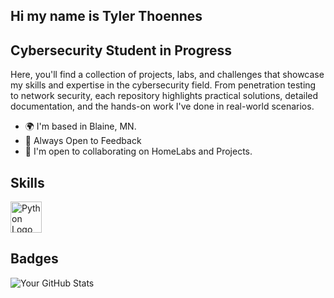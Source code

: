 ## Hi my name is Tyler Thoennes
## Cybersecurity Student in Progress
Here, you'll find a collection of projects, labs, and challenges that showcase my skills and expertise in the cybersecurity field. From penetration testing to network security, each repository highlights practical solutions, detailed documentation, and the hands-on work I've done in real-world scenarios.
* 🌍 I'm based in Blaine, MN.
* 🧠 Always Open to Feedback
* 🤝 I'm open to collaborating on HomeLabs and Projects.

## Skills
<img src="https://upload.wikimedia.org/wikipedia/commons/c/c3/Python-logo-notext.svg" alt="Python Logo" width="50"/>

## Badges
![Your GitHub Stats](https://github-readme-stats.vercel.app/api?username=trthoennes&show_icons=true&hide_title=true&count_private=true&hide=prs)
